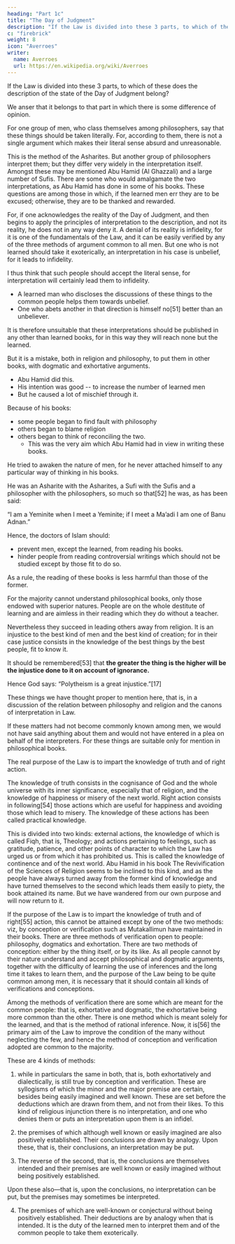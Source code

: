 ```yaml
---
heading: "Part 1c"
title: "The Day of Judgment"
description: "If the Law is divided into these 3 parts, to which of these does the description of the state of the Day of Judgment belong?"
c: "firebrick"
weight: 8
icon: "Averroes"
writer:
  name: Averroes
  url: https://en.wikipedia.org/wiki/Averroes
---
```




If the Law is divided into these 3 parts, to which of these does the description of the state of the Day of Judgment belong? 

We anser that it belongs to that part in which there is some difference of opinion. 

For one group of men, who class themselves among philosophers, say that these things should be taken literally. For, according to them, there is not a single argument which makes their literal sense absurd and unreasonable. 

This is the method of the Asharites. But another group of philosophers interpret them; but they differ very widely in the interpretation itself. Amongst these may be mentioned Abu Hamid (Al Ghazzali) and a large number of Sufis. There are some who would amalgamate the two interpretations, as Abu Hamid has done in some of his books. These questions are among those in which, if the learned men err they are to be excused; otherwise, they are to be thanked and rewarded. 

For, if one acknowledges the reality of the Day of Judgment, and then begins to apply the principles of interpretation to the description, and not its reality, he does not in any way deny it. A denial of its reality is infidelity, for it is one of the fundamentals of the Law, and it can be easily verified by any of the three methods of argument common to all men. But one who is not learned should take it exoterically, an interpretation in his case is unbelief, for it leads to infidelity.

I thus think that such people should accept the literal sense, for interpretation will certainly lead them to infidelity. 
- A learned man who discloses the discussions of these things to the common people helps them towards unbelief.  
- One who abets another in that direction is himself no[51] better than an unbeliever. 

It is therefore unsuitable that these interpretations should be published in any other than learned books, for in this way they will reach none but the learned. 

But it is a mistake, both in religion and philosophy, to put them in other books, with dogmatic and exhortative arguments. 
- Abu Hamid did this.
- His intention was good -- to increase the number of learned men
- But he caused a lot of mischief through it. 

Because of his books:
- some people began to find fault with philosophy
- others began to blame religion
- others began to think of reconciling the two. 
  - This was the very aim which Abu Hamid had in view in writing these books. 

He tried to awaken the nature of men, for he never attached himself to any particular way of thinking in his books. 

He was an Asharite with the Asharites, a Sufi with the Sufis and a philosopher with the philosophers, so much so that[52] he was, as has been said: 

“I am a Yeminite when I meet a Yeminite; if I meet a Ma’adi I am one of Banu Adnan.”

Hence, the doctors of Islam should:
- prevent men, except the learned, from reading his books. 
- hinder people from reading controversial writings which should not be studied except by those fit to do so. 

As a rule, the reading of these books is less harmful than those of the former. 

For the majority cannot understand philosophical books, only those endowed with superior natures. People are on the whole destitute of learning and are aimless in their reading which they do without a teacher. 

Nevertheless they succeed in leading others away from religion. It is an injustice to the best kind of men and the best kind of creation; for in their case justice consists in the knowledge of the best things by the best people, fit to know it. 

It should be remembered[53] that **the greater the thing is the higher will be the injustice done to it on account of ignorance.** 

Hence God says: “Polytheism is a great injustice.”[17]

These things we have thought proper to mention here, that is, in a discussion of the relation between philosophy and religion and the canons of interpretation in Law. 

If these matters had not become commonly known among men, we would not have said anything about them and would not have entered in a plea on behalf of the interpreters. For these things are suitable only for mention in philosophical books.

The real purpose of the Law is to impart the knowledge of truth and of right action. 

The knowledge of truth consists in the cognisance of God and the whole universe with its inner significance, especially that of religion, and the knowledge of happiness or misery of the next world. Right action consists in following[54] those actions which are useful for happiness and avoiding those which lead to misery. The knowledge of these actions has been called practical knowledge. 

This is divided into two kinds: external actions, the knowledge of which is called Fiqh, that is, Theology; and actions pertaining to feelings, such as gratitude, patience, and other points of character to which the Law has urged us or from which it has prohibited us. This is called the knowledge of continence and of the next world. Abu Hamid in his book The Revivification of the Sciences of Religion seems to be inclined to this kind, and as the people have always turned away from the former kind of knowledge and have turned themselves to the second which leads them easily to piety, the book attained its name. But we have wandered from our own purpose and will now return to it.

If the purpose of the Law is to impart the knowledge of truth and of right[55] action, this cannot be attained except by one of the two methods: viz, by conception or verification such as Mutakallimun have maintained in their books. There are three methods of verification open to people: philosophy, dogmatics and exhortation. There are two methods of conception: either by the thing itself, or by its like. As all people cannot by their nature understand and accept philosophical and dogmatic arguments, together with the difficulty of learning the use of inferences and the long time it takes to learn them, and the purpose of the Law being to be quite common among men, it is necessary that it should contain all kinds of verifications and conceptions.

Among the methods of verification there are some which are meant for the common people: that is, exhortative and dogmatic, the exhortative being more common than the other. There is one method which is meant solely for the learned, and that is the method of rational inference. Now, it is[56] the primary aim of the Law to improve the condition of the many without neglecting the few, and hence the method of conception and verification adopted are common to the majority.

These are 4 kinds of methods:

1. while in particulars the same in both, that is, both exhortatively and dialectically, is still true by conception and verification. These are syllogisms of which the minor and the major premise are certain, besides being easily imagined and well known. These are set before the deductions which are drawn from them, and not from their likes. To this kind of religious injunction there is no interpretation, and one who denies them or puts an interpretation upon them is an infidel.

2. the premises of which although well known or easily imagined are also positively established. Their conclusions are drawn by analogy. Upon these, that is, their conclusions, an interpretation may be put. 

3. The reverse of the second, that is, the conclusions are themselves intended and their premises are well known or easily imagined without being positively established. 

Upon these also—that is, upon the conclusions, no interpretation can be put, but the premises may sometimes be interpreted. 

4. The premises of which are well-known or conjectural without being positively established. Their deductions are by analogy when that is intended. It is the duty of the learned men to interpret them and of the common people to take them exoterically.


